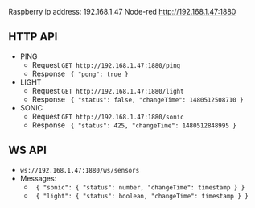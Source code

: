Raspberry ip address: 192.168.1.47
Node-red http://192.168.1.47:1880

## HTTP API
- PING 
  - Request `GET http://192.168.1.47:1880/ping`
  - Response `
    {
      "pong": true
    }`
- LIGHT 
  - Request `GET http://192.168.1.47:1880/light`
  - Response `
    {
      "status": false,
      "changeTime": 1480512508710
    }`
- SONIC 
  - Request `GET http://192.168.1.47:1880/sonic`
  - Response `
    {
      "status": 425,
      "changeTime": 1480512848995
    }`

## WS API
- `ws://192.168.1.47:1880/ws/sensors`
- Messages:
  - `
  {
    "sonic": {
      "status": number,
      "changeTime": timestamp
    }
  }`
  - `
  {
    "light": {
      "status": boolean,
      "changeTime": timestamp
    }
  }`

